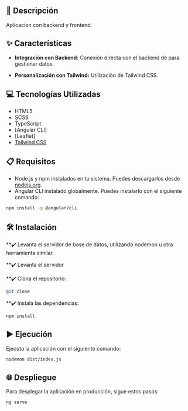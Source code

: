 ## 📄 Descripción

Aplicacion con backend y frontend.

## ✨ Características

- **Integración con Backend:** Conexión directa con el backend de para gestionar datos.

- **Personalización con Tailwind:** Utilización de Tailwind CSS.

## 💻 Tecnologías Utilizadas

- HTML5
- SCSS
- TypeScript
- [Angular CLI]
- [Leaflet]
- [Tailwind CSS](https://tailwindcss.com/)

## 📋 Requisitos

- Node.js y npm instalados en tu sistema. Puedes descargarlos desde [nodejs.org](https://nodejs.org/).
- Angular CLI instalado globalmente. Puedes instalarlo con el siguiente comando:

```bash
npm install -g @angular/cli
```

## 🛠️ Instalación

**✔️ Levanta el servidor de base de datos, utilizando nodemon u otra herramienta similar.

**✔️ Levanta el servidor

**✔️ Clona el repositorio:

```bash
git clone
```

**✔️ Instala las dependencias:

```bash
npm install
```

## ▶️ Ejecución

Ejecuta la aplicación con el siguiente comando:

```bash
nodemon dist/index.js
```

## 🌐 Despliegue

Para desplegar la aplicación en producción, sigue estos pasos:

```bash
ng serve
```
